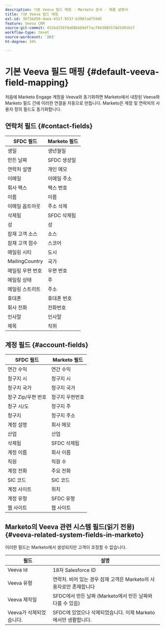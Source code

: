 ```yaml
---
description: 기본 Veeva 필드 매핑 - Marketo 문서 - 제품 설명서
title: 기본 Veeva 필드 매핑
exl-id: 3bf36d50-daea-431f-9537-b3007ad75945
feature: Veeva CRM
source-git-commit: 431bd258f9a68bbb9df7acf043085578d3d91b1f
workflow-type: tm+mt
source-wordcount: '263'
ht-degree: 34%

---
```


# 기본 Veeva 필드 매핑 {#default-veeva-field-mapping}

처음에 Marketo Engage 계정을 Veeva와 동기화하면 Marketo에서 내장된 Veeva와 Marketo 필드 간에 이러한 연결을 자동으로 만듭니다. Marketo은 계정 및 연락처의 사용자 정의 필드도 동기화합니다.

## 연락처 필드 {#contact-fields}

<table>
  <colgroup>
    <col/>
    <col/>
  </colgroup>
  <thead>
    <tr>
      <th>SFDC 필드</th>
      <th>Marketo 필드</th>
    </tr>
  </thead>
  <tbody>
    <tr>
      <td>생일</td>
      <td>생년월일</td>
    </tr>
    <tr>
      <td>만든 날짜</td>
      <td>SFDC 생성일</td>
    </tr>
    <tr>
      <td>연락처 설명</td>
      <td>개인 메모</td>
    </tr>
    <tr>
      <td>이메일</td>
      <td>이메일 주소</td>
    </tr>
    <tr>
      <td>회사 팩스</td>
      <td>팩스 번호</td>
    </tr>
    <tr>
      <td>이름</td>
      <td>이름</td>
    </tr>
    <tr>
      <td>이메일 옵트아웃</td>
      <td>주소 삭제</td>
    </tr>
    <tr>
      <td>삭제됨</td>
      <td>SFDC 삭제됨</td>
    </tr>
    <tr>
      <td>성</td>
      <td>성</td>
    </tr>
    <tr>
      <td>잠재 고객 소스</td>
      <td>소스</td>
    </tr>
    <tr>
      <td>잠재 고객 점수</td>
      <td>스코어</td>
    </tr>
    <tr>
      <td>메일링 시티</td>
      <td>도시</td>
    </tr>
    <tr>
      <td>MailingCountry</td>
      <td>국가</td>
    </tr>
    <tr>
      <td>메일링 우편 번호</td>
      <td>우편 번호</td>
    </tr>
    <tr>
      <td>메일링 상태</td>
      <td>주</td>
    </tr>
    <tr>
      <td>메일링 스트리트</td>
      <td>주소</td>
    </tr>
    <tr>
      <td>휴대폰</td>
      <td>휴대폰 번호</td>
    </tr>
    <tr>
      <td>회사 전화</td>
      <td>전화번호</td>
    </tr>
    <tr>
      <td>인사말</td>
      <td>인사말</td>
    </tr>
    <tr>
      <td>제목</td>
      <td>직위</td>
    </tr>
  </tbody>
</table>

## 계정 필드 {#account-fields}

<table>
  <colgroup>
    <col/>
    <col/>
  </colgroup>
  <thead>
    <tr>
      <th>SFDC 필드</th>
      <th>Marketo 필드</th>
    </tr>
  </thead>
  <tbody>
    <tr>
      <td>연간 수익</td>
      <td>연간 수익</td>
    </tr>
    <tr>
      <td>청구지 시</td>
      <td>청구지 시</td>
    </tr>
    <tr>
      <td>청구지 국가</td>
      <td>청구지 국가</td>
    </tr>
    <tr>
      <td>청구 Zip/우편 번호</td>
      <td>청구지 우편번호</td>
    </tr>
    <tr>
      <td>청구 시/도</td>
      <td>청구지 주</td>
    </tr>
    <tr>
      <td>청구지</td>
      <td>청구지 주소</td>
    </tr>
    <tr>
      <td>계정 설명</td>
      <td>회사 메모</td>
    </tr>
    <tr>
      <td>산업</td>
      <td>산업</td>
    </tr>
    <tr>
      <td>삭제됨</td>
      <td>SFDC 삭제됨</td>
    </tr>
    <tr>
      <td>계정 이름</td>
      <td>회사 이름</td>
    </tr>
    <tr>
      <td>직원</td>
      <td>직원 수</td>
    </tr>
    <tr>
      <td>계정 전화</td>
      <td>주요 전화</td>
    </tr>
    <tr>
      <td>SIC 코드</td>
      <td>SIC 코드</td>
    </tr>
    <tr>
      <td>계정 사이트</td>
      <td>위치</td>
    </tr>
    <tr>
      <td>계정 유형</td>
      <td>SFDC 유형</td>
    </tr>
    <tr>
      <td>웹 사이트</td>
      <td>웹 사이트</td>
    </tr>
  </tbody>
</table>

## Marketo의 Veeva 관련 시스템 필드(읽기 전용) {#veeva-related-system-fields-in-marketo}

이러한 필드는 Marketo에서 생성되지만 고객이 조정할 수 없습니다.

<table>
  <colgroup>
    <col/>
    <col/>
  </colgroup>
  <thead>
    <tr>
      <th>필드</th>
      <th>설명</th>
    </tr>
  </thead>
  <tbody>
    <tr>
      <td>Veeva Id</td>
      <td>18자 Salesforce ID</td>
    </tr>
    <tr>
      <td>Veeva 유형</td>
      <td>연락처. 비어 있는 경우 잠재 고객은 Marketo의 사용자로만 존재합니다</td>
    </tr>
    <tr>
      <td>Veeva 제작일</td>
      <td>SFDC에서 만든 날짜 (Marketo에서 만든 날짜와 다를 수 있음)</td>
    </tr>
    <tr>
      <td>Veeva가 삭제되었습니다.</td>
      <td>SFDC에 있었으나 삭제되었습니다. 이제 Marketo에서만 생활합니다.</td>
    </tr>
  </tbody>
</table>
